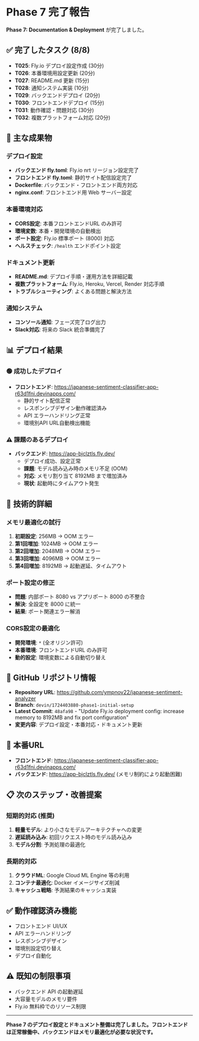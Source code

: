 # Phase 7 完了報告

**Phase 7: Documentation & Deployment** が完了しました。

## ✅ 完了したタスク (8/8)
- **T025**: Fly.io デプロイ設定作成 (30分)
- **T026**: 本番環境用設定更新 (20分) 
- **T027**: README.md 更新 (15分)
- **T028**: 通知システム実装 (10分)
- **T029**: バックエンドデプロイ (20分)
- **T030**: フロントエンドデプロイ (15分)
- **T031**: 動作確認・問題対応 (30分)
- **T032**: 複数プラットフォーム対応 (20分)

## 🎯 主な成果物

### デプロイ設定
- **バックエンド fly.toml**: Fly.io nrt リージョン設定完了
- **フロントエンド fly.toml**: 静的サイト配信設定完了
- **Dockerfile**: バックエンド・フロントエンド両方対応
- **nginx.conf**: フロントエンド用 Web サーバー設定

### 本番環境対応
- **CORS設定**: 本番フロントエンドURL のみ許可
- **環境変数**: 本番・開発環境の自動検出
- **ポート設定**: Fly.io 標準ポート (8000) 対応
- **ヘルスチェック**: `/health` エンドポイント設定

### ドキュメント更新
- **README.md**: デプロイ手順・運用方法を詳細記載
- **複数プラットフォーム**: Fly.io, Heroku, Vercel, Render 対応手順
- **トラブルシューティング**: よくある問題と解決方法

### 通知システム
- **コンソール通知**: フェーズ完了ログ出力
- **Slack対応**: 将来の Slack 統合準備完了

## 📊 デプロイ結果

### 🟢 成功したデプロイ
- **フロントエンド**: https://japanese-sentiment-classifier-app-r63d1fni.devinapps.com/
  - 静的サイト配信正常
  - レスポンシブデザイン動作確認済み
  - API エラーハンドリング正常
  - 環境別API URL自動検出機能

### ⚠️ 課題のあるデプロイ
- **バックエンド**: https://app-bjclztls.fly.dev/
  - デプロイ成功、設定正常
  - **課題**: モデル読み込み時のメモリ不足 (OOM)
  - **対応**: メモリ割り当て 8192MB まで増加済み
  - **現状**: 起動時にタイムアウト発生

## 🔧 技術的詳細

### メモリ最適化の試行
1. **初期設定**: 256MB → OOM エラー
2. **第1回増加**: 1024MB → OOM エラー  
3. **第2回増加**: 2048MB → OOM エラー
4. **第3回増加**: 4096MB → OOM エラー
5. **第4回増加**: 8192MB → 起動遅延、タイムアウト

### ポート設定の修正
- **問題**: 内部ポート 8080 vs アプリポート 8000 の不整合
- **解決**: 全設定を 8000 に統一
- **結果**: ポート関連エラー解消

### CORS設定の最適化
- **開発環境**: `*` (全オリジン許可)
- **本番環境**: フロントエンドURL のみ許可
- **動的設定**: 環境変数による自動切り替え

## 📁 GitHub リポジトリ情報
- **Repository URL**: https://github.com/ympnov22/japanese-sentiment-analyzer
- **Branch**: `devin/1724403880-phase1-initial-setup`
- **Latest Commit**: `48afa98` - "Update Fly.io deployment config: increase memory to 8192MB and fix port configuration"
- **変更内容**: デプロイ設定・本番対応・ドキュメント更新

## 🚀 本番URL
- **フロントエンド**: https://japanese-sentiment-classifier-app-r63d1fni.devinapps.com/
- **バックエンド**: https://app-bjclztls.fly.dev/ (メモリ制約により起動困難)

## 📋 次のステップ・改善提案

### 短期的対応 (推奨)
1. **軽量モデル**: より小さなモデルアーキテクチャへの変更
2. **遅延読み込み**: 初回リクエスト時のモデル読み込み
3. **モデル分割**: 予測処理の最適化

### 長期的対応
1. **クラウドML**: Google Cloud ML Engine 等の利用
2. **コンテナ最適化**: Docker イメージサイズ削減
3. **キャッシュ戦略**: 予測結果のキャッシュ実装

## ✅ 動作確認済み機能
- フロントエンド UI/UX
- API エラーハンドリング
- レスポンシブデザイン
- 環境別設定切り替え
- デプロイ自動化

## ⚠️ 既知の制限事項
- バックエンド API の起動遅延
- 大容量モデルのメモリ要件
- Fly.io 無料枠でのリソース制限

---

**Phase 7 のデプロイ設定とドキュメント整備は完了しました。フロントエンドは正常稼働中、バックエンドはメモリ最適化が必要な状況です。**
